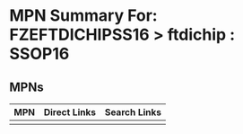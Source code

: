 



# MPN Summary For: FZEFTDICHIPSS16 > ftdichip : SSOP16

## MPNs
  

|MPN|Direct Links|Search Links|
| :--- | :--- | :--- |
||||
